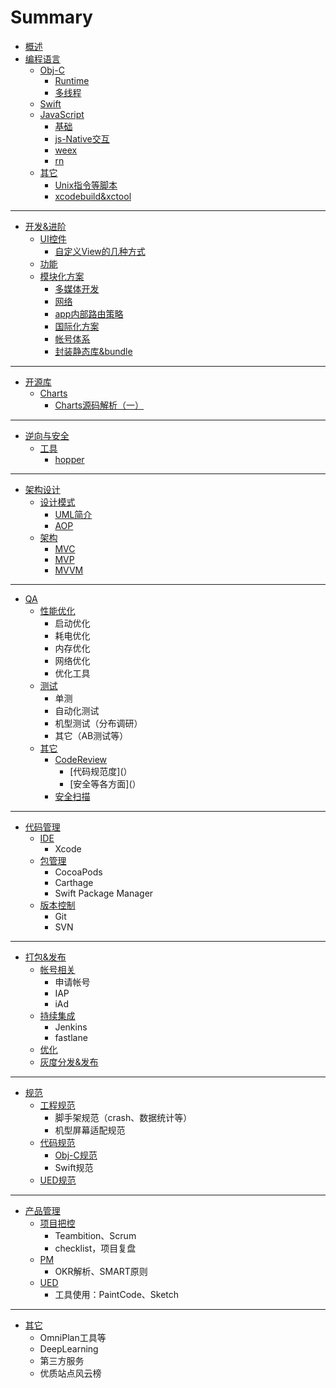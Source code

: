 # Summary

* [概述](README.md)
* [编程语言](编程语言/index.md)
    * [Obj-C](编程语言/Obj-C/index.md)
        * [Runtime](编程语言/Obj-C/Runtime/index.md)
        * [多线程](编程语言/Obj-C/多线程/index.md)
    * [Swift](编程语言/Swift/index.md)
    * [JavaScript](编程语言/JavaScript/index.md)
        * [基础](编程语言/JavaScript/基础/index.md)
        * [js-Native交互](编程语言/JavaScript/js-Native交互/index.md)
        * [weex](编程语言/JavaScript/weex/index.md)
        * [rn](编程语言/JavaScript/rn/index.md)
    * [其它](编程语言/其它/index.md)
        * [Unix指令等脚本](编程语言/其它/Unix指令等脚本/index.md)
        * [xcodebuild&xctool](编程语言/其它/脚本/index.md)

-----
* [开发&进阶](开发&进阶/index.md)
    * [UI控件](开发&进阶/UI控件/index.md)
        * [自定义View的几种方式](开发&进阶/UI控件/自定义View的几种方式.md)
    * [功能](开发&进阶/功能/index.md)
    * [模块化方案](开发&进阶/模块化方案/index.md)
        * [多媒体开发](开发&进阶/模块化方案/多媒体开发/index.md)
        * [网络](开发&进阶/模块化方案/网络/index.md)
        * [app内部路由策略](开发&进阶/模块化方案/app内部路由策略/index.md)
        * [国际化方案](开发&进阶/模块化方案/国际化方案/index.md)
        * [帐号体系](开发&进阶/模块化方案/帐号体系/index.md)
        * [封装静态库&bundle](开发&进阶/模块化方案/封装静态库&bundle/index.md)

-----
* [开源库](开源库/index.md)
    * [Charts](开源库/Charts/index.md)
        * [Charts源码解析（一）](开源库Charts/Charts源码解析一.md)

-----
* [逆向与安全](逆向与安全/index.md)
    * [工具](逆向与安全/工具/index.md)
        * [hopper](逆向与安全/工具/Hopper&Charles的使用.md)

-----
* [架构设计](架构设计/index.md)
    * [设计模式](架构设计/设计模式/index.md)
        * [UML简介](架构设计/设计模式/UML简介.md)
        * [AOP](架构设计/设计模式/AOP.md)
    * [架构](架构设计/架构/index.md)
        * [MVC](架构设计/架构/MVC.md)
        * [MVP](架构设计/架构/MVP.md)
        * [MVVM](架构设计/架构/MVVP.md)

-----
* [QA](QA/index.md)
    * [性能优化](QA/性能优化/index.md)
        * 启动优化
        * 耗电优化
        * 内存优化
        * 网络优化
        * 优化工具
    * [测试](QA/测试/index.md)
        * 单测
        * 自动化测试
        * 机型测试（分布调研）
        * 其它（AB测试等）
    * [其它](QA/其它/index.md)
        * [CodeReview](QA/其它/CodeReview/index.md)
            * [代码规范度](）
            * [安全等各方面](）
        * [安全扫描](QA/其它/安全扫描/index.md)

-----
* [代码管理](代码管理/index.md)
    * [IDE](代码管理/IDE/index.md)
        * Xcode
    * [包管理](代码管理/包管理/index.md)
        * CocoaPods
        * Carthage
        * Swift Package Manager
    * [版本控制](代码管理/版本控制/index.md)
        * Git
        * SVN

-----
* [打包&发布](打包&发布/index.md)
    * [帐号相关](打包&发布/帐号相关/index.md)
        * 申请帐号
        * IAP
        * iAd
    * [持续集成](打包&发布/持续集成/index.md)
        * Jenkins
        * fastlane
    * [优化](打包&发布/优化/index.md)
    * [灰度分发&发布](打包&发布/灰度分发&发布/index.md)

-----
* [规范](规范/index.md)
    * [工程规范](规范/工程规范/index.md)
        * 脚手架规范（crash、数据统计等）
        * 机型屏幕适配规范
    * [代码规范](规范/代码规范/index.md)
        * [Obj-C规范](规范/代码规范/Obj-C规范.md)
        * Swift规范
    * [UED规范](规范/UED规范/index.md)

-----
* [产品管理](产品管理/index.md)
    * [项目把控](产品管理/项目把控/index.md)
        * Teambition、Scrum
        * checklist，项目复盘
    * [PM](产品管理/PM/index.md)
        * OKR解析、SMART原则
    * [UED](产品管理/UED/index.md)
        * 工具使用：PaintCode、Sketch

-----
* [其它](其它/index.md)
    * OmniPlan工具等
    * DeepLearning
    * 第三方服务
    * 优质站点风云榜

